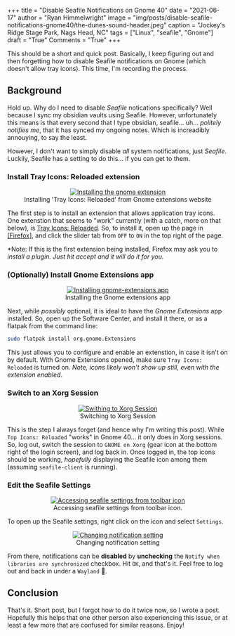+++
title   = "Disable Seafile Notifications on Gnome 40"
date    = "2021-06-17"
author  = "Ryan Himmelwright"
image   = "img/posts/disable-seafile-notifications-gnome40/the-dunes-sound-header.jpeg"
caption = "Jockey's Ridge Stage Park, Nags Head, NC"
tags    = ["Linux", "seafile", "Gnome"]
draft   = "True"
Comments = "True"
+++

This should be a short and quick post. Basically, I keep figuring out and then
forgetting how to disable Seafile notifications on Gnome (which doesn't allow
tray icons). This time, I'm recording the process.

<!--more-->

## Background

Hold up. Why do I need to disable *Seafile* notications specifically? Well
because I sync my obsidian vaults using Seafile. However, unfortunately this
means is that every second that I type obsidian, seafile... uh... *politely
notifies me*, that it has synced my ongoing notes. Which is increadibly
annouying, to say the least. 

However, I don't want to simply disable *all* system notifications, just
*Seafile*. Luckily, Seafile has a setting to do this... if you can get to them.

### Install Tray Icons: Reloaded extension

<center>
<a href="../../img/posts/disable-seafile-notifications-gnome40/install-extension.png"><img alt="Installing the gnome extension" src="../../img/posts/disable-seafile-notifications-gnome40/install-extension.png" style="max-width: 100%;"/></a>
<div class="caption">Installing 'Tray Icons: Reloaded' from Gnome extensions website</div>
</center>

The first step is to install an extension that allows application tray icons.
One extenstion that seems to "work" currently (with a catch, more on that
below), is [Tray Icons:
Reloaded](https://extensions.gnome.org/extension/2890/tray-icons-reloaded/). So,
to install it, open up the page in
[[Firefox]](https://www.mozilla.org/en-US/firefox/new/?redirect_source=firefox-com),
and click the slider tab from `OFF` to `ON` in the top right of the page.

*Note: If this is the first extension being installed, Firefox may ask you to
*install a plugin. Just hit accept and it will do it for you.*


### (Optionally) Install Gnome Extensions app

<center>
<a href="../../img/posts/disable-seafile-notifications-gnome40/install-gnome-extensions.png"><img alt="Installing gnome-extensions app" src="../../img/posts/disable-seafile-notifications-gnome40/install-gnome-extensions.png" style="max-width: 100%;"/></a>
<div class="caption">Installing the Gnome extensions app</div>
</center>

Next, while *possibly* optional, it is ideal to have the *Gnome Extensions* app installed. So, open up the Software Center, and install it there, or as a flatpak from the command line:

```bash
sudo flatpak install org.gnome.Extensions
```

This just allows you to configure and enable an extenstion, in case it isn't on
by default. With Gnome Extensions opened, make sure `Tray Icons: Reloaded` is
turned on. *Note, icons likely won't show up still, even with the extension
enabled*.

### Switch to an Xorg Session 

<center>
<a href="../../img/posts/disable-seafile-notifications-gnome40/switch-to-xorg.png"><img alt="Swithing to Xorg Session" src="../../img/posts/disable-seafile-notifications-gnome40/switch-to-xorg.png" style="max-width: 100%;"/></a>
<div class="caption">Switching to Xorg Session</div>
</center>

This is the step I always forget (and hence why I'm writing this post). While
`Top Icons: Reloaded` "works" in Gnome 40... it only does in Xorg sessions. So,
log out, switch the session to `GNOME on Xorg` (gear icon at the bottom right of
the login screen), and log back in. Once logged in, the top icons should be
working, *hopefully* displaying the Seafile icon among them (assuming
`seafile-client` is running).


### Edit the Seafile Settings
<center>
<a href="../../img/posts/disable-seafile-notifications-gnome40/seafile-icon-select-settings.png"><img alt="Accessing seafile settings from toolbar icon" src="../../img/posts/disable-seafile-notifications-gnome40/seafile-icon-select-settings.png" style="max-width: 100%;"/></a>
<div class="caption">Accessing seafile settings from toolbar icon.</div>
</center>

To open up the Seafile settings, right click on the icon and select `Settings`.

<center>
<a href="../../img/posts/disable-seafile-notifications-gnome40/seafile-settings.png"><img alt="Changing notification setting" src="../../img/posts/disable-seafile-notifications-gnome40/seafile-settings.png" style="max-width: 100%;"/></a>
<div class="caption">Changing notification setting</div>
</center>

From there, notifications can be **disabled** by **unchecking** the `Notify when libraries are synchronized` checkbox. Hit `OK`, and that's it. Feel free to log out and back in under a `Wayland` 🙂.

## Conclusion

That's it. Short post, but I forgot how to do it twice now, so I wrote a post. Hopefully this helps that one other person also experiencing this issue, or at least a few more that are confused for similar reasons. Enjoy! 